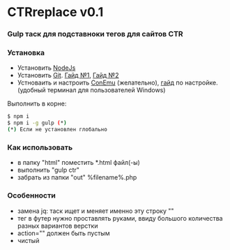 # CTRreplace v0.1
### Gulp таск для подставноки тегов для сайтов CTR

### Установка
 - Установить [NodeJs](https://nodejs.org)
 - Установить [Git](https://git-scm.com/). [Гайд №1](https://www.youtube.com/playlist?list=PLY4rE9dstrJyTdVJpv7FibSaXB4BHPInb), [Гайд №2](https://www.youtube.com/playlist?list=PLoonZ8wII66iUm84o7nadL-oqINzBLk5g)
 - Устноваить и настроить [ConEmu](http://www.conemu.ru) (желательно), [гайд](https://www.youtube.com/watch?v=x0hw8llIZkY) по настройке. (удобный терминал для пользователей Windows)

 Выполнить в корне:
```sh
$ npm i
$ npm i -g gulp (*)
(*) Если не установлен глобально
```

### Как использовать
 - в папку "html" поместить *.html файл(-ы)
 - выполнить "gulp ctr"
 - забрать из папки "out" %filename%.php


### Особенности
 - замена jq: таск ищет и меняет именно эту строку "<script src="http://code.jquery.com/jquery-latest.min.js"></script>"
 - тег в футер нужно проставлять руками, ввиду большого количества разных вариантов верстки
 - action="" должен быть пустым
 - чистый <body>
